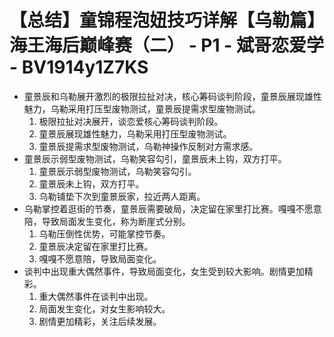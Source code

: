 # 【总结】童锦程泡妞技巧详解【乌勒篇】海王海后巅峰赛（二） - P1 - 斌哥恋爱学 - BV1914y1Z7KS

-   童景辰和乌勒展开激烈的极限拉扯对决，核心筹码谈判阶段，童景辰展现雄性魅力，乌勒采用打压型废物测试，童景辰提需求型废物测试。
    1.  极限拉扯对决展开，谈恋爱核心筹码谈判阶段。
    2.  童景辰展现雄性魅力，乌勒采用打压型废物测试。
    3.  童景辰提需求型废物测试，乌勒神操作反制对方需求感。
-   童景辰示弱型废物测试，乌勒笑容勾引，童景辰未上钩，双方打平。
    1.  童景辰示弱型废物测试，乌勒笑容勾引。
    2.  童景辰未上钩，双方打平。
    3.  乌勒铺垫下次到童景辰家，拉近两人距离。
-   乌勒掌控着逛街的节奏，童景辰需要破局，决定留在家里打比赛。嘎嘎不愿意陪，导致局面发生变化，称为断崖式分别。
    1.  乌勒压倒性优势，可能掌控节奏。
    2.  童景辰决定留在家里打比赛。
    3.  嘎嘎不愿意陪，导致局面变化。
-   谈判中出现重大偶然事件，导致局面变化，女生受到较大影响。剧情更加精彩。
    1.  重大偶然事件在谈判中出现。
    2.  局面发生变化，对女生影响较大。
    3.  剧情更加精彩，关注后续发展。